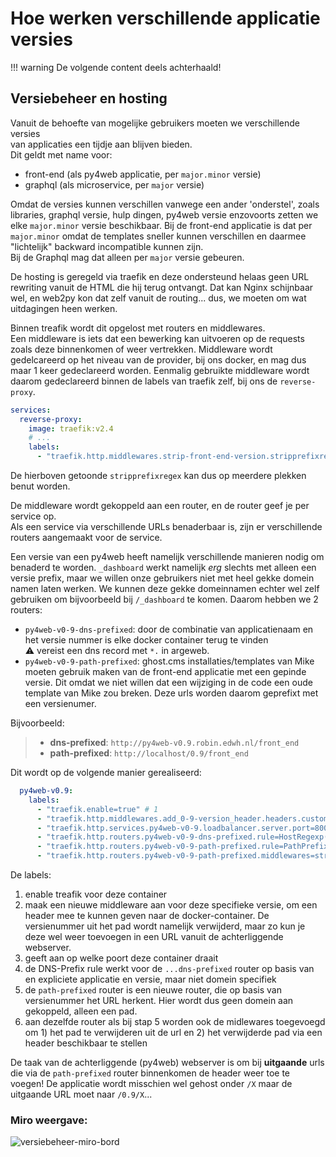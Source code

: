 # Hoe werken verschillende applicatie versies

!!! warning
    De volgende content deels achterhaald!


## Versiebeheer en hosting
Vanuit de behoefte van mogelijke gebruikers moeten we verschillende versies  
van applicaties een tijdje aan blijven bieden.  
Dit geldt met name voor:
 * front-end (als py4web applicatie, per `major.minor` versie)
 * graphql (als microservice, per `major` versie)

Omdat de versies kunnen verschillen vanwege een ander 'onderstel', zoals libraries,
graphql versie, hulp dingen, py4web versie enzovoorts zetten we elke `major.minor`
versie beschikbaar.  Bij de front-end applicatie is dat per `major.minor` omdat de
 templates sneller kunnen verschillen en daarmee "lichtelijk" backward incompatible
 kunnen zijn.  
Bij de Graphql mag dat alleen per `major` versie gebeuren.

De hosting is geregeld via traefik en deze ondersteund helaas geen URL
rewriting vanuit de HTML die hij terug ontvangt. Dat kan Nginx schijnbaar
wel, en web2py kon dat zelf vanuit de routing... dus, we moeten om wat
uitdagingen heen werken.

Binnen treafik wordt dit opgelost met routers en middlewares.  
Een middleware is iets dat een bewerking kan uitvoeren op de requests zoals
deze binnenkomen of weer vertrekken. Middleware wordt gedelcareerd op het
niveau van de provider, bij ons docker, en mag dus maar 1 keer gedeclareerd
worden. Eenmalig gebruikte middleware wordt daarom gedeclareerd binnen de
labels van traefik zelf, bij ons de `reverse-proxy`.

```yaml
services:
  reverse-proxy:
    image: traefik:v2.4
    # ... 
    labels:
      - "traefik.http.middlewares.strip-front-end-version.stripprefixregex.regex=^/(dev|[0-9.]+)/"
```
De hierboven getoonde `stripprefixregex` kan dus op meerdere plekken benut worden.

De middleware wordt gekoppeld aan een router, en de router geef je per service op.  
Als een service via verschillende URLs benaderbaar is, zijn er verschillende
routers aangemaakt voor de service.

Een versie van een py4web heeft namelijk verschillende manieren nodig om
benaderd te worden. `_dashboard` werkt namelijk *erg* slechts met alleen
een versie prefix, maar we willen onze gebruikers niet met heel gekke
domein namen laten werken. We kunnen deze gekke domeinnamen echter wel zelf
gebruiken om bijvoorbeeld bij `/_dashboard` te komen. Daarom hebben we 2 routers:

 * `py4web-v0-9-dns-prefixed`: door de combinatie van applicatienaam en het versie nummer  is elke docker container terug te vinden  
   ⚠ vereist een dns record met `*.` in argeweb.
 * `py4web-v0-9-path-prefixed`: ghost.cms installaties/templates van Mike moeten gebruik maken van de front-end applicatie met een gepinde versie. Dit omdat we niet willen dat een wijziging in de code een oude template van Mike zou breken. Deze urls worden daarom geprefixt met een versienumer.

Bijvoorbeeld:

> * **dns-prefixed**: `http://py4web-v0.9.robin.edwh.nl/front_end`
> * **path-prefixed**: `http://localhost/0.9/front_end`

Dit wordt op de volgende manier gerealiseerd:
```yaml
  py4web-v0.9:
    labels:
      - "traefik.enable=true" # 1
      - "traefik.http.middlewares.add_0-9-version_header.headers.customrequestheaders.X-EDWH-VER=0.9" # 2
      - "traefik.http.services.py4web-v0-9.loadbalancer.server.port=8000" # 3
      - "traefik.http.routers.py4web-v0-9-dns-prefixed.rule=HostRegexp(`py4web.v0.9.{anydomain:.*}`)" # 4
      - "traefik.http.routers.py4web-v0-9-path-prefixed.rule=PathPrefix(`/0.9/`)" # 5 
      - "traefik.http.routers.py4web-v0-9-path-prefixed.middlewares=strip-front-end-version , add_0-9-version_header" # 6
```
De labels:
1. enable treafik voor deze container
2. maak een nieuwe middleware aan voor deze specifieke versie, om een header mee te kunnen geven naar de docker-container. De versienummer uit het pad wordt namelijk verwijderd, maar zo kun je deze wel weer toevoegen in een URL vanuit de achterliggende webserver.
3. geeft aan op welke poort deze container draait
4. de DNS-Prefix rule werkt voor de `...dns-prefixed` router op basis van en expliciete applicatie en versie, maar niet domein specifiek
5. de `path-prefixed` router is een nieuwe router, die op basis van versienummer het URL herkent. Hier wordt dus geen domein aan gekoppeld, alleen een pad.
6. aan dezelfde router als bij stap 5 worden ook de midlewares toegevoegd om 1) het pad te verwijderen uit de url en 2) het verwijderde pad via een header beschikbaar te stellen

De taak van de achterliggende (py4web) webserver is om bij **uitgaande** urls die via de  `path-prefixed` router binnenkomen de header weer toe te voegen!
De applicatie wordt misschien wel gehost onder `/X` maar de uitgaande URL moet naar `/0.9/X`...


### Miro weergave:
![versiebeheer-miro-bord](versiebeheer-miro-bord.png "Miro bord")